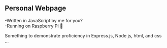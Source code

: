 ## Personal Webpage

-Written in JavaScript by me for you?  
-Running on Raspberry Pi :see_no_evil:

Something to demonstrate proficiency in Express.js, Node.js, html, and css ...
